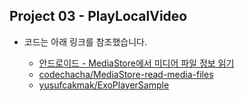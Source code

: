 ## Project 03 - PlayLocalVideo

* 코드는 아래 링크를 참조했습니다.

  * [안드로이드 - MediaStore에서 미디어 파일 정보 읽기][reflink1]

  [reflink1]: https://codechacha.com/ko/android-mediastore-read-media-files/
  
  * [codechacha/MediaStore-read-media-files][reflink2]

  [reflink2]: https://github.com/codechacha/MediaStore-read-media-files
  
  * [yusufcakmak/ExoPlayerSample][reflink3]
  
  [reflink3]: https://github.com/yusufcakmak/ExoPlayerSample
  
